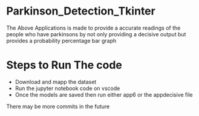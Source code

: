 # Parkinson_Detection_Tkinter
The Above Applications is made to provide a accurate readings of the people who have parkinsons by not only providing a decisive output but  provides a probability percentage bar graph

# Steps to Run The code
- Download and mapp the dataset
- Run the jupyter notebook code on vscode 
- Once the models are saved then run either app6 or the appdecisive file 

There may be more commits in the future 
